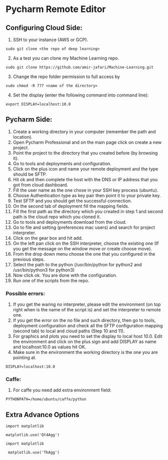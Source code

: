 # Pycharm Remote Editor

## Configuring Cloud Side:
1. SSH to your instance (AWS or GCP).

```
sudo git clone <the repo of deep learning>
```
2. As a test you can clone my Machine Learning repo.
```
sudo git clone https://github.com/amir-jafari/Machine-Learning.git
```

3. Change the repo folder permission to full access by 

```
sudo chmod -R 777 <name of the directory>
```
4. Set the display (enter the following command into command line):

```
export DISPLAY=localhost:10.0
```

## Pycharm Side:
1. Create a working directory in your computer (remember the path and location).
2. Open Pycharm Professional and on the main page click on create a new project.
3. Point the project to the directory that you created before (by browsing it).
4. Go to tools and deployments and configuration.
5. Click on the plus icon and name your remote deployment and the type should be SFTP.
6. Hit ok and then complete the host with the DNS or IP address that you got from cloud dashboard.
7. Fill the user name as the one chose in your SSH key process (ubuntu).
8. Choose Authentication type as key pair then point it to your private key.
9. Test SFTP and you should get the successful connection.
10. On the second tab of deployment fill the mapping fields.
11. Fill the first path as the directory which you created in step 1 and second path is the cloud repo which you cloned it.
12. Go to tools and deployments download from the cloud.
13. Go to file and setting (preferences mac users) and search for project interpreter.
14. Click on the gear box and hit add.
15. On the left pan click on the SSH interpreter, choose the existing one (If you get the message on the window move or create choose move).
16. From the drop down menu choose the one that you configured in the previous steps.
17. Select the path to the python (/usr/bin/python for python2 and /usr/bin/python3 for python3) 
18. Now click ok. You are done with the configuration.
19. Run one of the scripts from the repo.

### Possible errors:
1. If you get the waring no interpreter, please edit the environment (on top right when is the name of the script is) and set the interpreter to remote one.
2. If you get the error on the no file and such directory, then go to tools, deployment configuration and check all the SFTP configuration mapping (second tab) to local and cloud paths (Step 10 and 11).
3. For graphics and plots you need to set the display to local host 10.0. Edit the environment and click on the plus sign and add DISPLAY as name and localhost:10.0 as values hit OK.
4. Make sure in the environment the working directory is the one you are pointing at.
```
DISPLAY=localhost:10.0
```

### Caffe:

1. For caffe you need add extra environment field: 
```
PYTHONPATH=/home/ubuntu/caffe/python
```


## Extra Advance Options
```
import matplotlib
```
```
matplotlib.use('Qt4Agg')
```
```
import matplotlib
```
```
 matplotlib.use('TkAgg')
 ```

